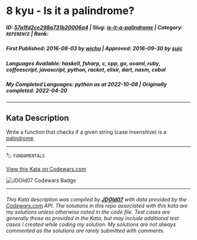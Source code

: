 # 8 kyu - Is it a palindrome?

##### **ID**: [57a1fd2ce298a731b20006a4](https://www.codewars.com/kata/57a1fd2ce298a731b20006a4) | **Slug**: [is-it-a-palindrome](https://www.codewars.com/kata/57a1fd2ce298a731b20006a4) | **Category**: `REFERENCE` | **Rank**: <span style="color:white">8 kyu</span>

##### **First Published**: 2016-08-03 ***by*** [wichu](https://www.codewars.com/users/wichu) | **Approved**: 2016-09-30 ***by*** [suic](https://www.codewars.com/users/suic)

##### **Languages Available**: haskell, fsharp, c, cpp, go, ocaml, ruby, coffeescript, javascript, python, racket, elixir, dart, nasm, cobol

##### **My Completed Languages**: python ***as at*** 2022-10-08 | **Originally completed**: 2022-04-20

---

## Kata Description


Write a function that checks if a given string (case insensitive) is a [palindrome](https://en.wikipedia.org/wiki/Palindrome).

---


🏷 `FUNDAMENTALS`


[View this Kata on Codewars.com](https://www.codewars.com/kata/57a1fd2ce298a731b20006a4)

![](https://www.codewars.com/users/jdold07/badges/large "JDOld07 Codewars Badge")

---

###### *This Kata description was compiled by [**JDOld07**](https://tpstech.dev) with data provided by the [Codewars.com](https://www.codewars.com) API.  The solutions in this repo associated with this kata are my solutions unless otherwise noted in the code file.  Test cases are generally those as provided in the Kata, but may include additional test cases I created while coding my solution.  My solutions are not always commented as the solutions are rarely submitted with comments.*
